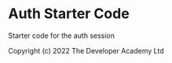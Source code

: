 # Auth Starter Code

Starter code for the auth session
 
Copyright (c) 2022 The Developer Academy Ltd
